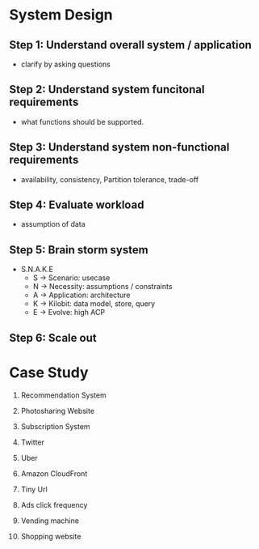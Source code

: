 # System Design

## Step 1: Understand overall system / application
* clarify by asking questions

## Step 2: Understand system funcitonal requirements
* what functions should be supported.

## Step 3: Understand system non-functional requirements
* availability, consistency, Partition tolerance, trade-off

## Step 4: Evaluate workload
* assumption of data

## Step 5: Brain storm system
* S.N.A.K.E
    * S -> Scenario: usecase
    * N -> Necessity: assumptions / constraints
    * A -> Application: architecture
    * K -> Kilobit: data model, store, query
    * E -> Evolve: high ACP

## Step 6: Scale out



# Case Study
1. Recommendation System

1. Photosharing Website 

1. Subscription System

1. Twitter

1. Uber

1. Amazon CloudFront

1. Tiny Url

1. Ads click frequency

1. Vending machine

1. Shopping website